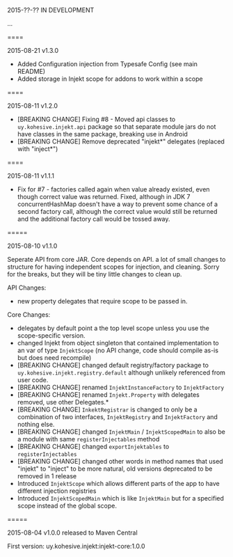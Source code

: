 2015-??-?? IN DEVELOPMENT

...

====

2015-08-21 v1.3.0

* Added Configuration injection from Typesafe Config (see main README)
* Added storage in Injekt scope for addons to work within a scope

====

2015-08-11 v1.2.0

* [BREAKING CHANGE] Fixing #8 - Moved api classes to `uy.kohesive.injekt.api` package so that separate module jars do not have classes in the same package, breaking use in Android
* [BREAKING CHANGE] Remove deprecated "injekt*" delegates (replaced with "inject*")

====

2015-08-11 v1.1.1

* Fix for #7 - factories called again when value already existed, even though correct value was returned.  Fixed, although in JDK 7 concurrentHashMap doesn't have a way to prevent some chance of a second factory call, although the correct value would still be returned and the additional factory call would be tossed away.

=====

2015-08-10 v1.1.0

Seperate API from core JAR.  Core depends on API. a lot of small changes to structure for having independent scopes for injection, and cleaning.
Sorry for the breaks, but they will be tiny little changes to clean up.

API Changes:
* new property delegates that require scope to be passed in.

Core Changes:
* delegates by default point a the top level scope unless you use the scope-specific version.
* changed Injekt from object singleton that contained implementation to an var of type `InjektScope` (no API change, code should compile as-is but does need recompile)
* [BREAKING CHANGE] changed default registry/factory package to `uy.kohesive.injekt.registry.default` although unlikely referenced from user code.
* [BREAKING CHANGE] renamed `InjektInstanceFactory` to `InjektFactory`
* [BREAKING CHANGE] renamed `Injekt.Property` with delegates removed, use other Delegates.*
* [BREAKING CHANGE] `InkektRegistrar` is changed to only be a combination of two interfaces, `InjektRegistry` and `InjektFactory` and nothing else.
* [BREAKING CHANGE] changed `InjektMain` / `InjektScopedMain` to also be a module with same `registerInjectables` method
* [BREAKING CHANGE] changed `exportInjektables` to `registerInjectables`
* [BREAKING CHANGE] changed other words in method names that used "injekt" to "inject" to be more natural, old versions deprecated to be removed in 1 release
* Introduced `InjektScope` which allows different parts of the app to have different injection registries
* Introduced `InjektScopedMain` which is like `InjektMain` but for a specified scope instead of the global scope.



=====

2015-08-04 v1.0.0 released to Maven Central

First version:
uy.kohesive.injekt:injekt-core:1.0.0